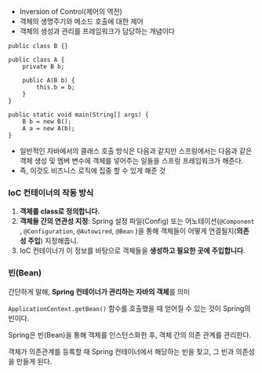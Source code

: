 - Inversion of Control(제어의 역전)
- 객체의 생명주기와 메소드 호출에 대한 제어
- 객체의 생성과 관리를 프레임워크가 담당하는 개념이다

~~~
public class B {}

public class A {
	private B b;
	
	public A(B b) { 
		this.b = b; 
	}
}

public static void main(String[] args) {
	B b = new B();
	A a = new A(b);
}
~~~

- 일반적인 자바에서의 클래스 호출 방식은 다음과 같지만 스프링에서는 다음과 같은 객체 생성 및 멤버 변수에 객체를 넣어주는 일들을 스프링 프레임워크가 해준다.
- 즉, 이것도 비즈니스 로직에 집중 할 수 있게 해준 것

### IoC 컨테이너의 작동 방식

1. **객체를 class로 정의합니다.**
2. **객체들 간의 연관성 지정**: Spring 설정 파일(Config) 또는 어노테이션(`@Component` , `@Configuration`, `@Autowired`, `@Bean` )을 통해 객체들이 어떻게 연결될지(**의존성 주입**) 지정해줍니.
3. IoC 컨테이너가 이 정보를 바탕으로 객체들을 **생성하고 필요한 곳에 주입합니다**.

### 빈(Bean)

간단하게 말해, **Spring 컨테이너가 관리하는 자바의 객체**를 의미

`ApplicationContext.getBean()` 함수를 호출했을 때 얻어질 수 있는 것이 Spring의 빈이다.

Spring은 빈(Bean)을 통해 객체를 인스턴스화한 후, 객체 간의 의존 관계를 관리한다.

객체가 의존관계를 등록할 때 Spring 컨테이너에서 해당하는 빈을 찾고, 그 빈과 의존성을 만들게 된다.